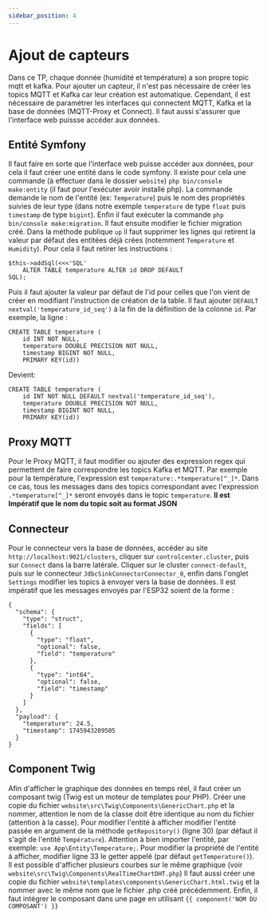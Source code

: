 ```yaml
---
sidebar_position: 4
---
```


# Ajout de capteurs
Dans ce TP, chaque donnée (humidité et température) a son propre topic mqtt et kafka. Pour ajouter un capteur, il n'est pas nécessaire de créer les topics MQTT et Kafka car leur création est automatique. Cependant, il est nécessaire de paramétrer les interfaces qui connectent MQTT, Kafka et la base de données (MQTT-Proxy et Connect). Il faut aussi s'assurer que l'interface web puissse accéder aux données.
## Entité Symfony
Il faut faire en sorte que l'interface web puisse accéder aux données, pour cela il faut créer une entité dans le code symfony. Il existe pour cela une commande (à effectuer dans le dossier `website`) `php bin/console make:entity` (il faut pour l'exécuter avoir installé php). La commande demande le nom de l'entité (ex: `Temperature`) puis le nom des propriétés suivies de leur type (dans notre exemple `temperature` de type `float` puis `timestamp` de type `bigint`). Enfin il faut exécuter la commande `php bin/console make:migration`.
Il faut ensuite modifier le fichier migration créé. Dans la méthode publique `up` il faut supprimer les lignes qui retirent la valeur par défaut des entitées déjà crées (notemment `Temperature` et `Humidity`). Pour cela il faut retirer les instructions :
```
$this->addSql(<<<'SQL'
    ALTER TABLE temperature ALTER id DROP DEFAULT
SQL);
```
Puis il faut ajouter la valeur par défaut de l'id pour celles que l'on vient de créer en modifiant l'instruction de création de la table.
Il faut ajouter `DEFAULT nextval('temperature_id_seq')` à la fin de la définition de la colonne `id`.
Par exemple, la ligne :
```
CREATE TABLE temperature (
    id INT NOT NULL, 
    temperature DOUBLE PRECISION NOT NULL, 
    timestamp BIGINT NOT NULL, 
    PRIMARY KEY(id))
```
Devient:
```
CREATE TABLE temperature (
    id INT NOT NULL DEFAULT nextval('temperature_id_seq'), 
    temperature DOUBLE PRECISION NOT NULL, 
    timestamp BIGINT NOT NULL, 
    PRIMARY KEY(id))
```
## Proxy MQTT
Pour le Proxy MQTT, il faut modifier ou ajouter des expression regex qui permettent de faire correspondre les topics Kafka et MQTT. Par exemple pour la température, l'expression est `temperature:.*temperature[^_]*`. Dans ce cas, tous les messages dans des topics correspondant avec l'expression `.*temperature[^_]*` seront envoyés dans le topic `temperature`. **Il est Impératif que le nom du topic soit au format JSON** 
## Connecteur
Pour le connecteur vers la base de données, accéder au site `http://localhost:9021/clusters`, cliquer sur `controlcenter.cluster`, puis sur `Connect` dans la barre latérale. Cliquer sur le cluster `connect-default`, puis sur le connecteur `JdbcSinkConnectorConnector_0`, enfin dans l'onglet `Settings` modifier les topics à envoyer vers la base de données. Il est impératif que les messages envoyés par l'ESP32 soient de la forme :
```
{
  "schema": {
    "type": "struct",
    "fields": [
      {
        "type": "float",
        "optional": false,
        "field": "temperature"
      },
      {
        "type": "int64",
        "optional": false,
        "field": "timestamp"
      }
    ]
  },
  "payload": {
    "temperature": 24.5,
    "timestamp": 1745943209505
  }
}
```
## Component Twig
Afin d'afficher le graphique des données en temps réel, il faut créer un composant twig (Twig est un moteur de templates pour PHP).
Créer une copie du fichier `website\src\Twig\Components\GenericChart.php` et la nommer, attention le nom de la classe doit être identique au nom du fichier (attention à la casse).
Pour modifier l'entité à afficher modifier l'entité passée en argument de la méthode `getRepository()` (ligne 30) (par défaut il s'agit de l'entité `Température`). Attention à bien importer l'entité, par exemple: `use App\Entity\Temperature;`.
Pour modifier la propriété de l'entité à afficher, modifier ligne 33 le getter appelé (par défaut `getTemperature()`).
Il est possible d'afficher plusieurs courbes sur le même graphique (voir `website\src\Twig\Components\RealTimeChartDHT.php`)
Il faut aussi créer une copie du fichier `website\templates\components\GenericChart.html.twig` et la nommer avec le même nom que le fichier .php créé précédemment.
Enfin, il faut intégrer le composant dans une page en utilisant `{{ component('NOM DU COMPOSANT') }}`